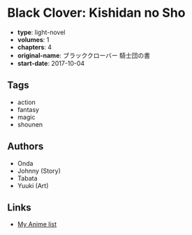 # Black Clover: Kishidan no Sho

-   **type**: light-novel
-   **volumes**: 1
-   **chapters**: 4
-   **original-name**: ブラッククローバー 騎士団の書
-   **start-date**: 2017-10-04

## Tags

-   action
-   fantasy
-   magic
-   shounen

## Authors

-   Onda
-   Johnny (Story)
-   Tabata
-   Yuuki (Art)

## Links

-   [My Anime list](https://myanimelist.net/manga/116187/Black_Clover__Kishidan_no_Sho)
